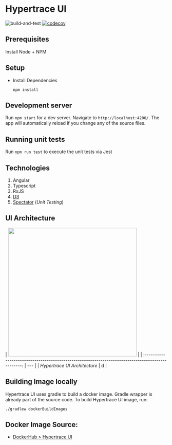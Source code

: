 # Hypertrace UI

![build-and-test](https://github.com/hypertrace/hypertrace-ui/workflows/build-and-test/badge.svg)
[![codecov](https://codecov.io/gh/hypertrace/hypertrace-ui/branch/main/graph/badge.svg)](https://codecov.io/gh/hypertrace/hypertrace-ui)

## Prerequisites

Install Node + NPM

## Setup

- Install Dependencies

  `npm install`

## Development server

Run `npm start` for a dev server. Navigate to `http://localhost:4200/`. The app will automatically reload if you change any of the source files.

## Running unit tests

Run `npm run test` to execute the unit tests via Jest

## Technologies

1. Angular
2. Typescript
3. RxJS
4. [D3](https://d3js.org/)
5. [Spectator](https://github.com/ngneat/spectator) (_Unit Testing_)

## UI Architecture

| <img src="https://hypertrace-docs.s3.amazonaws.com/ui-architecture.png" width="400" height="400"/> |
| :------------------------------------------------------------------------------------------------: | --- |
|                                    _Hypertrace UI Architecture_                                    | d   |

## Building Image locally

Hypertrace UI uses gradle to build a docker image. Gradle wrapper is already part of the source code. To build Hypertrace UI image, run:

```
./gradlew dockerBuildImages
```

## Docker Image Source:

- [DockerHub > Hypertrace UI](https://hub.docker.com/r/hypertrace/hypertrace-ui)
